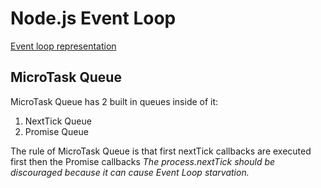 # Node.js Event Loop

[Event loop representation](/assets/event-loop-representation.png)

## MicroTask Queue

MicroTask Queue has 2 built in queues inside of it:

1. NextTick Queue
2. Promise Queue

The rule of MicroTask Queue is that first nextTick callbacks are executed first then the Promise callbacks
_The process.nextTick should be discouraged because it can cause Event Loop starvation._
